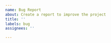 ```yaml
---
name: Bug Report
about: Create a report to improve the project
title: ''
labels: bug
assignees: ''

---
```



